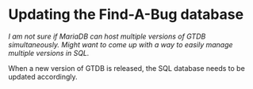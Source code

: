 # Updating the Find-A-Bug database

*I am not sure if MariaDB can host multiple versions of GTDB simultaneously. Might want to come up with a way to easily manage multiple versions in SQL.*

When a new version of GTDB is released, the SQL database needs to be updated accordingly.